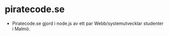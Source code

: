# piratecode.se  

* Piratecode.se gjord i node.js av ett par Webb/systemutvecklar studenter i Malmö. 
